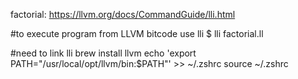 factorial: 
https://llvm.org/docs/CommandGuide/lli.html

#to execute program from LLVM bitcode use lli
$ lli factorial.ll

#need to link lli 
brew install llvm
echo 'export PATH="/usr/local/opt/llvm/bin:$PATH"' >> ~/.zshrc
source ~/.zshrc
